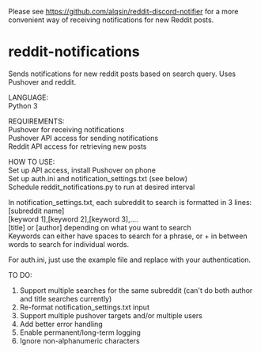 Please see https://github.com/alqsin/reddit-discord-notifier for a more convenient way of receiving notifications for new Reddit posts.

# reddit-notifications
Sends notifications for new reddit posts based on search query. Uses Pushover and reddit.

LANGUAGE:  
Python 3

REQUIREMENTS:  
Pushover for receiving notifications  
Pushover API access for sending notifications  
Reddit API access for retrieving new posts  

HOW TO USE:  
Set up API access, install Pushover on phone  
Set up auth.ini and notification_settings.txt (see below)  
Schedule reddit_notifications.py to run at desired interval  

In notification_settings.txt, each subreddit to search is formatted in 3 lines:  
[subreddit name]  
[keyword 1],[keyword 2],[keyword 3],....  
[title] or [author] depending on what you want to search  
Keywords can either have spaces to search for a phrase, or + in between words to search for individual words.  

For auth.ini, just use the example file and replace with your authentication.  

TO DO:  
1. Support multiple searches for the same subreddit (can't do both author and title searches currently)  
2. Re-format notification_settings.txt input  
3. Support multiple pushover targets and/or multiple users  
4. Add better error handling  
5. Enable permanent/long-term logging  
6. Ignore non-alphanumeric characters
